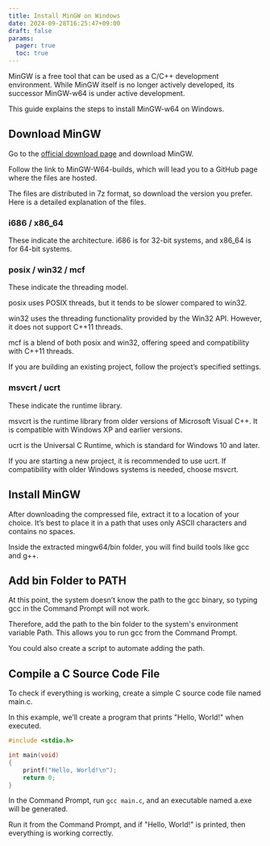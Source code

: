 ```yaml
---
title: Install MinGW on Windows
date: 2024-09-28T16:25:47+09:00
draft: false
params:
  pager: true
  toc: true
---
```


MinGW is a free tool that can be used as a C/C++ development environment. While MinGW itself is no longer actively developed, its successor MinGW-w64 is under active development.

This guide explains the steps to install MinGW-w64 on Windows.

## Download MinGW

Go to the [official download page](https://www.mingw-w64.org/downloads/) and download MinGW.

Follow the link to MinGW-W64-builds, which will lead you to a GitHub page where the files are hosted.

The files are distributed in 7z format, so download the version you prefer. Here is a detailed explanation of the files.

### i686 / x86_64

These indicate the architecture. i686 is for 32-bit systems, and x86_64 is for 64-bit systems.

### posix / win32 / mcf

These indicate the threading model.

posix uses POSIX threads, but it tends to be slower compared to win32.

win32 uses the threading functionality provided by the Win32 API. However, it does not support C++11 threads.

mcf is a blend of both posix and win32, offering speed and compatibility with C++11 threads.

If you are building an existing project, follow the project’s specified settings.

### msvcrt / ucrt

These indicate the runtime library.

msvcrt is the runtime library from older versions of Microsoft Visual C++. It is compatible with Windows XP and earlier versions.

ucrt is the Universal C Runtime, which is standard for Windows 10 and later.

If you are starting a new project, it is recommended to use ucrt. If compatibility with older Windows systems is needed, choose msvcrt.

## Install MinGW

After downloading the compressed file, extract it to a location of your choice. It’s best to place it in a path that uses only ASCII characters and contains no spaces.

Inside the extracted mingw64/bin folder, you will find build tools like gcc and g++.

## Add bin Folder to PATH

At this point, the system doesn’t know the path to the gcc binary, so typing gcc in the Command Prompt will not work.

Therefore, add the path to the bin folder to the system's environment variable Path. This allows you to run gcc from the Command Prompt.

You could also create a script to automate adding the path.

## Compile a C Source Code File

To check if everything is working, create a simple C source code file named main.c.

In this example, we’ll create a program that prints "Hello, World!" when executed.

```c
#include <stdio.h>

int main(void)
{
    printf("Hello, World!\n");
    return 0;
}
```

In the Command Prompt, run `gcc main.c`, and an executable named a.exe will be generated.

Run it from the Command Prompt, and if "Hello, World!" is printed, then everything is working correctly.
